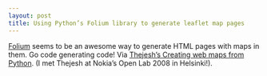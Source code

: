 ```yaml
---
layout: post
title: Using Python’s Folium library to generate leaflet map pages
---
```

[Folium](https://folium.readthedocs.org/en/latest/) seems to be an awesome way to generate HTML pages with maps in them. Go code generating code! Via [Thejesh’s Creating web maps from Python](http://thejeshgn.com/2015/12/26/creating-web-maps-from-python/). (I met Thejesh at Nokia’s Open Lab 2008 in Helsinki!).